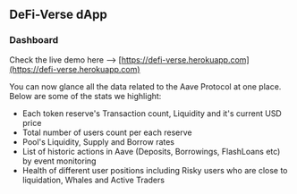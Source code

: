 ## DeFi-Verse dApp

### Dashboard
Check the live demo here --> [https://defi-verse.herokuapp.com](https://defi-verse.herokuapp.com)

You can now glance all the data related to the Aave Protocol at one place.
Below are some of the stats we highlight:

- Each token reserve's Transaction count, Liquidity and it's current USD price 
- Total number of users count per each reserve
- Pool's Liquidity, Supply and Borrow rates
- List of historic actions in Aave (Deposits, Borrowings, FlashLoans etc) by event monitoring
- Health of different user positions including Risky users who are close to liquidation, Whales and Active Traders
